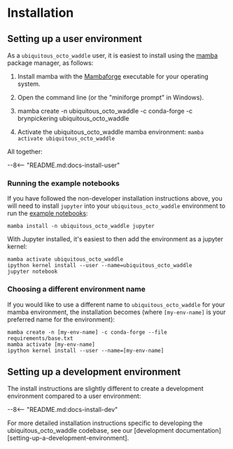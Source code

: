 
# Installation

## Setting up a user environment

As a `ubiquitous_octo_waddle` user, it is easiest to install using the [mamba](https://mamba.readthedocs.io/en/latest/index.html) package manager, as follows:


1. Install mamba with the [Mambaforge](https://github.com/conda-forge/miniforge#mambaforge) executable for your operating system.
2. Open the command line (or the "miniforge prompt" in Windows).

3. mamba create -n ubiquitous_octo_waddle -c conda-forge -c brynpickering ubiquitous_octo_waddle
4. Activate the ubiquitous_octo_waddle mamba environment: `mamba activate ubiquitous_octo_waddle`


All together:

--8<-- "README.md:docs-install-user"
### Running the example notebooks
If you have followed the non-developer installation instructions above, you will need to install `jupyter` into your `ubiquitous_octo_waddle` environment to run the [example notebooks](https://github.com/brynpickering/ubiquitous_octo_waddle/tree/main/examples):

``` shell
mamba install -n ubiquitous_octo_waddle jupyter
```

With Jupyter installed, it's easiest to then add the environment as a jupyter kernel: 

``` shell
mamba activate ubiquitous_octo_waddle
ipython kernel install --user --name=ubiquitous_octo_waddle
jupyter notebook
```

### Choosing a different environment name
If you would like to use a different name to `ubiquitous_octo_waddle` for your mamba environment, the installation becomes (where `[my-env-name]` is your preferred name for the environment):

``` shell
mamba create -n [my-env-name] -c conda-forge --file requirements/base.txt
mamba activate [my-env-name]
ipython kernel install --user --name=[my-env-name]
```
## Setting up a development environment

The install instructions are slightly different to create a development environment compared to a user environment:

--8<-- "README.md:docs-install-dev"

For more detailed installation instructions specific to developing the ubiquitous_octo_waddle codebase, see our [development documentation][setting-up-a-development-environment].
